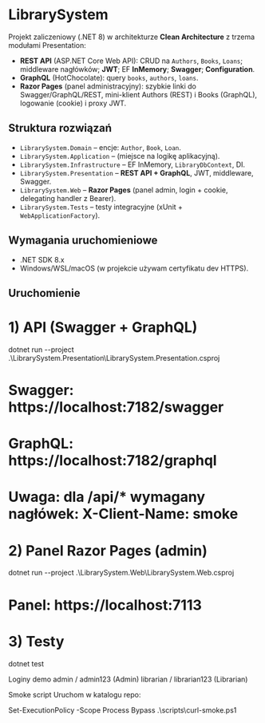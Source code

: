 # LibrarySystem

Projekt zaliczeniowy (.NET 8) w architekturze **Clean Architecture** z trzema modułami Presentation:
- **REST API** (ASP.NET Core Web API): CRUD na `Authors`, `Books`, `Loans`; middleware nagłówków; **JWT**; EF **InMemory**; **Swagger**; **Configuration**.
- **GraphQL** (HotChocolate): query `books`, `authors`, `loans`.
- **Razor Pages** (panel administracyjny): szybkie linki do Swagger/GraphQL/REST, mini-klient Authors (REST) i Books (GraphQL), logowanie (cookie) i proxy JWT.

## Struktura rozwiązań
- `LibrarySystem.Domain` – encje: `Author`, `Book`, `Loan`.
- `LibrarySystem.Application` – (miejsce na logikę aplikacyjną).
- `LibrarySystem.Infrastructure` – EF InMemory, `LibraryDbContext`, DI.
- `LibrarySystem.Presentation` – **REST API + GraphQL**, JWT, middleware, Swagger.
- `LibrarySystem.Web` – **Razor Pages** (panel admin, login + cookie, delegating handler z Bearer).
- `LibrarySystem.Tests` – testy integracyjne (xUnit + `WebApplicationFactory`).

## Wymagania uruchomieniowe
- .NET SDK 8.x  
- Windows/WSL/macOS (w projekcie używam certyfikatu dev HTTPS).

## Uruchomienie

# 1) API (Swagger + GraphQL)
dotnet run --project .\LibrarySystem.Presentation\LibrarySystem.Presentation.csproj
# Swagger: https://localhost:7182/swagger
# GraphQL: https://localhost:7182/graphql
# Uwaga: dla /api/* wymagany nagłówek:  X-Client-Name: smoke

# 2) Panel Razor Pages (admin)
dotnet run --project .\LibrarySystem.Web\LibrarySystem.Web.csproj
# Panel: https://localhost:7113

# 3) Testy
dotnet test

Loginy demo
admin / admin123 (Admin)
librarian / librarian123 (Librarian)

Smoke script
Uruchom w katalogu repo:

Set-ExecutionPolicy -Scope Process Bypass
.\scripts\curl-smoke.ps1

